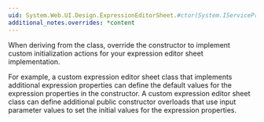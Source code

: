 ```yaml
---
uid: System.Web.UI.Design.ExpressionEditorSheet.#ctor(System.IServiceProvider)
additional_notes.overrides: *content
---
```


<p>When deriving from the <xref href="System.Web.UI.Design.ExpressionEditorSheet"></xref> class, override the <xref href="System.Web.UI.Design.ExpressionEditorSheet.#ctor(System.IServiceProvider)"></xref> constructor to implement custom initialization actions for your expression editor sheet implementation.  
  
 For example, a custom expression editor sheet class that implements additional expression properties can define the default values for the expression properties in the <xref href="System.Web.UI.Design.ExpressionEditorSheet.#ctor(System.IServiceProvider)"></xref> constructor. A custom expression editor sheet class can define additional public constructor overloads that use input parameter values to set the initial values for the expression properties.</p>


